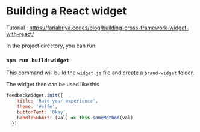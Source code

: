 # Building a React widget
Tutorial : https://fariabriya.codes/blog/building-cross-framework-widget-with-react/

In the project directory, you can run:

### `npm run build:widget`

This command will build the `widget.js` file and create a `brand-widget` folder.

The widget then can be used like this

```js
feedbackWidget.init({
    title: 'Rate your experience',
    theme: '#effe',
    buttonText: 'Okay',
    handleSubmit: (val) => this.someMethod(val)
  })
```
